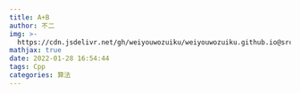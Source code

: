 ```yaml
---
title: A+B
author: 不二
img: >-
  https://cdn.jsdelivr.net/gh/weiyouwozuiku/weiyouwozuiku.github.io@src/source/_posts/PageImg/算法/A-B.png
mathjax: true
date: 2022-01-28 16:54:44
tags: Cpp
categories: 算法
---
```

